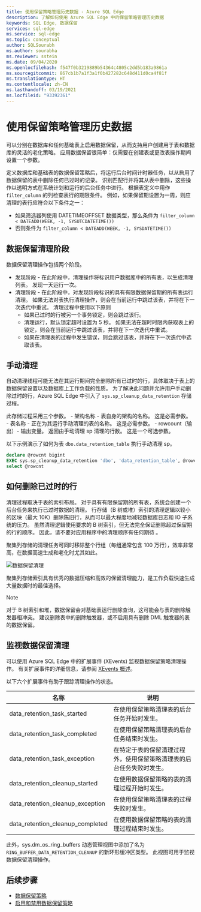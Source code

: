 ```yaml
---
title: 使用保留策略管理历史数据 - Azure SQL Edge
description: 了解如何使用 Azure SQL Edge 中的保留策略管理历史数据
keywords: SQL Edge, 数据保留
services: sql-edge
ms.service: sql-edge
ms.topic: conceptual
author: SQLSourabh
ms.author: sourabha
ms.reviewer: sstein
ms.date: 09/04/2020
ms.openlocfilehash: f547f0b3219889b54364c4805c2dd5b183a9861a
ms.sourcegitcommit: 867cb1b7a1f3a1f0b427282c648d411d0ca4f81f
ms.translationtype: HT
ms.contentlocale: zh-CN
ms.lasthandoff: 03/19/2021
ms.locfileid: "93392361"
---
```

# <a name="manage-historical-data-with-retention-policy"></a>使用保留策略管理历史数据

可以分别在数据库和任何基础表上启用数据保留，从而支持用户创建用于表和数据库的灵活的老化策略。 应用数据保留很简单：仅需要在创建表或更改表操作期间设置一个参数。 

定义数据库和基础表的数据保留策略后，将运行后台时间计时器任务，以从启用了数据保留的表中删除任何已过时的记录。 识别匹配行并将其从表中删除，这些操作以透明方式在系统计划和运行的后台任务中进行。 根据表定义中用作 `filter_column` 的列检查表行的期限条件。 例如，如果保留期设置为一周，则应清理的表行应符合以下条件之一： 

- 如果筛选器列使用 DATETIMEOFFSET 数据类型，那么条件为 `filter_column < DATEADD(WEEK, -1, SYSUTCDATETIME())`
- 否则条件为 `filter_column < DATEADD(WEEK, -1, SYSDATETIME())`

## <a name="data-retention-cleanup-phases"></a>数据保留清理阶段

数据保留清理操作包括两个阶段。 
- 发现阶段 - 在此阶段中，清理操作将标识用户数据库中的所有表，以生成清理列表。 发现一天运行一次。
- 清理阶段 - 在此阶段中，对发现阶段标识的具有有限数据保留期的所有表运行清理。 如果无法对表执行清理操作，则会在当前运行中跳过该表，并将在下一次迭代中重试。 清理过程中使用以下原则
    - 如果已过时的行被另一个事务锁定，则会跳过该行。 
    - 清理运行，默认锁定超时设置为 5 秒。 如果无法在超时时限内获取表上的锁定，则会在当前运行中跳过该表，并将在下一次迭代中重试。
    - 如果在清理表的过程中发生错误，则会跳过该表，并将在下一次迭代中选取该表。

## <a name="manual-cleanup"></a>手动清理

自动清理线程可能无法在其运行期间完全删除所有已过时的行，具体取决于表上的数据保留设置以及数据库上工作负载的性质。 为了解决此问题并允许用户手动删除过时的行，Azure SQL Edge 中引入了 `sys.sp_cleanup_data_retention` 存储过程。 

此存储过程采用三个参数。 
    - 架构名称 - 表自身的架构的名称。 这是必需参数。 
    - 表名称 - 正在为其运行手动清理的表的名称。 这是必需参数。 
    - rowcount（输出）- 输出变量。 返回由手动清理 sp 清理的行数。 这是一个可选参数。 

以下示例演示了如何为表 `dbo.data_retention_table` 执行手动清理 sp。

```sql
declare @rowcnt bigint 
EXEC sys.sp_cleanup_data_retention 'dbo', 'data_retention_table', @rowcnt output 
select @rowcnt 
```

## <a name="how-obsolete-rows-are-deleted"></a>如何删除已过时的行

清理过程取决于表的索引布局。 对于具有有限保留期的所有表，系统会创建一个后台任务来执行已过时数据的清理。 行存储（B 树或堆）索引的清理逻辑以较小的区块（最大 10K）删除陈旧行，从而可以最大程度地减轻数据库日志和 IO 子系统的压力。 虽然清理逻辑使用要求的 B 树索引，但无法完全保证删除超过保留期的行的顺序。 因此，请不要对应用程序中的清理顺序有任何期待  。

聚集列存储的清理任务可同时移除整个行组（每组通常包含 100 万行），效率非常高，在数据高速生成和老化时尤其如此。

![数据保留清理](./media/data-retention-cleanup/data-retention-cleanup.png)

聚集列存储索引具有优秀的数据压缩和高效的保留清理能力，是工作负载快速生成大量数据时的最佳选择。

> [!Note]
> 对于 B 树索引和堆，数据保留会对基础表运行删除查询，这可能会与表的删除触发器相冲突。 建议删除表中的删除触发器，或不启用具有删除 DML 触发器的表的数据保留。

## <a name="monitoring-data-retention-cleanup"></a>监视数据保留清理

可以使用 Azure SQL Edge 中的扩展事件 (XEvents) 监视数据保留策略清理操作。 有关扩展事件的详细信息，请参阅 [XEvents 概述](/sql/relational-databases/extended-events/extended-events)。 

以下六个扩展事件有助于跟踪清理操作的状态。 

| 名称 | 说明 |
|------| ------------|
| data_retention_task_started  | 在使用保留策略清理表的后台任务开始时发生。 |
| data_retention_task_completed  | 在使用保留策略清理表的后台任务结束时发生。 |
| data_retention_task_exception  | 在特定于表的保留清理过程外，使用保留策略清理表的后台任务失败时发生。 |
| data_retention_cleanup_started  | 在使用数据保留策略的表的清理过程开始时发生。 |
| data_retention_cleanup_exception  | 在使用保留策略清理表的过程失败时发生。 |
| data_retention_cleanup_completed  | 在使用数据保留策略的表的清理过程结束时发生。 |  

此外，sys.dm_os_ring_buffers 动态管理视图中添加了名为 `RING_BUFFER_DATA_RETENTION_CLEANUP` 的新环形缓冲区类型。 此视图可用于监视数据保留清理操作。 


## <a name="next-steps"></a>后续步骤
- [数据保留策略](data-retention-overview.md)
- [启用和禁用数据保留策略](data-retention-enable-disable.md)